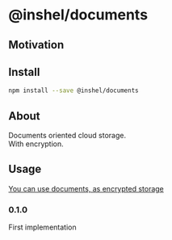 # @inshel/documents

## Motivation

## Install

```bash
npm install --save @inshel/documents
```

## About

Documents oriented cloud storage.  
With encryption.

## Usage

[You can use documents, as encrypted storage](./docs/crypted.md)

### 0.1.0

First implementation